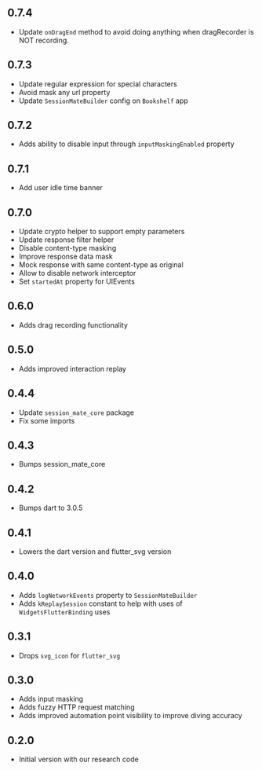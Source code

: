 ## 0.7.4

- Update `onDragEnd` method to avoid doing anything when dragRecorder is NOT recording.

## 0.7.3

- Update regular expression for special characters
- Avoid mask any url property
- Update `SessionMateBuilder` config on `Bookshelf` app

## 0.7.2

- Adds ability to disable input through `inputMaskingEnabled` property

## 0.7.1

- Add user idle time banner

## 0.7.0

- Update crypto helper to support empty parameters
- Update response filter helper
- Disable content-type masking
- Improve response data mask
- Mock response with same content-type as original
- Allow to disable network interceptor
- Set `startedAt` property for UIEvents

## 0.6.0

- Adds drag recording functionality

## 0.5.0

- Adds improved interaction replay

## 0.4.4

- Update `session_mate_core` package
- Fix some imports

## 0.4.3

- Bumps session_mate_core

## 0.4.2

- Bumps dart to 3.0.5

## 0.4.1

- Lowers the dart version and flutter_svg version

## 0.4.0

- Adds `logNetworkEvents` property to `SessionMateBuilder`
- Adds `kReplaySession` constant to help with uses of `WidgetsFlutterBinding` uses

## 0.3.1

- Drops `svg_icon` for `flutter_svg`

## 0.3.0

- Adds input masking
- Adds fuzzy HTTP request matching
- Adds improved automation point visibility to improve diving accuracy

## 0.2.0

- Initial version with our research code
